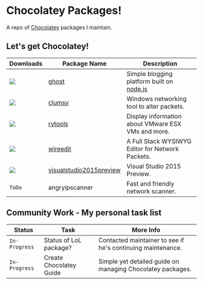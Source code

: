 # Chocolatey Packages!
A repo of [Chocolatey] packages I maintain.

## Let's get Chocolatey!
| Downloads | Package Name                    | Description                                                          |
|-----------|---------------------------------|----------------------------------------------------------------------|
| [![](http://img.shields.io/chocolatey/dt/ghost.svg)](https://chocolatey.org/packages/ghost) | [ghost]                          | Simple blogging platform built on [node.js]                          |
| [![](http://img.shields.io/chocolatey/dt/clumsy.svg)](https://chocolatey.org/packages/clumsy) | [clumsy]                        | Windows networking tool to alter packets.                            |
| [![](http://img.shields.io/chocolatey/dt/rvtools.svg)](https://chocolatey.org/packages/rvtools) | [rvtools]                        | Display information about VMware ESX VMs and more.                   |
| [![](http://img.shields.io/chocolatey/dt/wireedit.svg)](https://chocolatey.org/packages/wireedit) | [wireedit]                       | A Full Stack WYSIWYG Editor for Network Packets.                     |
| [![](http://img.shields.io/chocolatey/dt/visualstudio2015ultimate.svg)](https://chocolatey.org/packages/visualstudio2015ultimate) | [visualstudio2015preview]        | Visual Studio 2015 Preview.                                          |
| `ToDo` | angryipscanner                        | Fast and friendly network scanner.                                   |


## Community Work - My personal task list
| Status        | Task                                   | More Info                                                            |
|---------------|----------------------------------------|----------------------------------------------------------------------|
| `In-Progress`        | Status of LoL package?                 | Contacted maintainer to see if he's continuing maintenance.          |
| `In-Progress` | Create Chocolatey Guide         | Simple yet detailed guide on managing Chocolatey packages.           |



<!-- Links -->

[Chocolatey]: https://chocolatey.org/
[clumsy]: https://chocolatey.org/packages/clumsy
[rvtools]: https://chocolatey.org/packages/rvtools
[ghost]: https://chocolatey.org/packages/ghost
[wireedit]: https://chocolatey.org/packages/wireedit
[rust]: https://chocolatey.org/packages/rust
[pull request]: https://github.com/mwrock/Chocolatey-Packages/pull/23
[node.js]: http://nodejs.org/
[visualstudio2015preview]: https://chocolatey.org/packages/visualstudio2015preview
[rescuetime]: https://www.rescuetime.com/installers/RescueTimeInstaller.exe
[firefox-dev]: https://chocolatey.org/packages/firefox-dev
